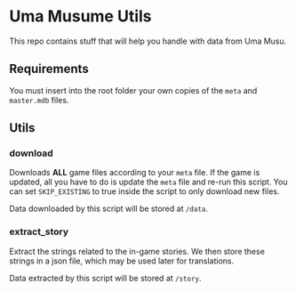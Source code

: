 # Uma Musume Utils

This repo contains stuff that will help you handle with data from Uma Musu.

## Requirements

You must insert into the root folder your own copies of the `meta` and `master.mdb` files.

## Utils

### download

Downloads **ALL** game files according to your `meta` file.
If the game is updated, all you have to do is update the `meta` file and re-run this script.
You can set `SKIP_EXISTING` to true inside the script to only download new files.

Data downloaded by this script will be stored at `/data`.

### extract_story

Extract the strings related to the in-game stories.
We then store these strings in a json file, which may be used later for translations.

Data extracted by this script will be stored at `/story`.
